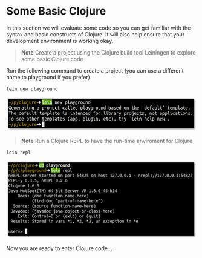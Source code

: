 # Some Basic Clojure

  In this section we will evaluate some code so you can get familiar with the syntax and basic constructs of Clojure.  It will also help ensure that your development environment is working okay.

  
> **Note** Create a project using the Clojure build tool Leiningen to explore some basic Clojure code

  Run the following command to create a project (you can use a different name to playground if you prefer)

```
lein new playground
``` 

![New Clojure project called playground](../images/clojure-playground-lein-new.png)

> **Note** Run a Clojure REPL to have the run-time enviroment for Clojure 

```
lein repl
``` 

![New Clojure project called playground](../images/clojure-playground-lein-repl.png)

  Now you are ready to enter Clojure code...
